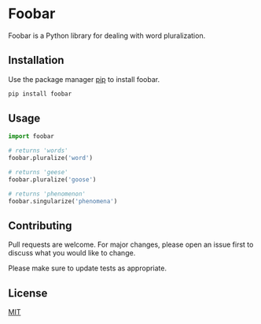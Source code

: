 # Foobar


Foobar is a Python library for dealing with word pluralization.


## Installation


Use the package manager [pip](https://pip.pypa.io/en/stable/) to install foobar.

```bash
pip install foobar
```


## Usage

```python
import foobar

# returns 'words'
foobar.pluralize('word')

# returns 'geese'
foobar.pluralize('goose')

# returns 'phenomenon'
foobar.singularize('phenomena')
```

## Contributing

Pull requests are welcome. For major changes, please open an issue first
to discuss what you would like to change.

Please make sure to update tests as appropriate.

## License

[MIT](https://choosealicense.com/licenses/mit/)
